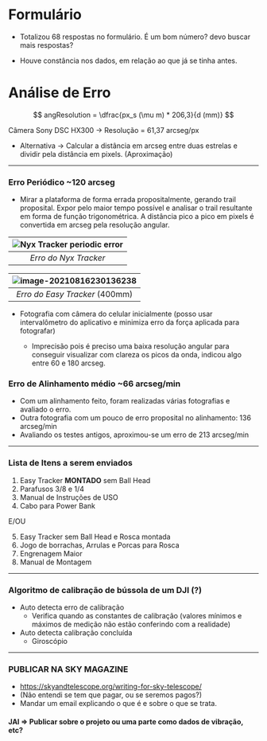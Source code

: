 # Formulário

* Totalizou 68 respostas no formulário. É um bom número? devo buscar mais respostas?

* Houve constância nos dados, em relação ao que já se tinha antes.

# Análise de Erro

$$
angResolution = \dfrac{px_s (\mu m) * 206,3}{d (mm)}
$$

Câmera Sony DSC HX300 &rarr; Resolução  = 61,37 arcseg/px

* Alternativa &rarr; Calcular a distância em arcseg entre duas estrelas e dividir pela distância em pixels. (Aproximação)

---

### Erro Periódico ~120 arcseg

* Mirar a plataforma de forma errada propositalmente, gerando trail proposital. Expor pelo maior tempo possível e analisar o trail resultante em forma de função trigonométrica. A distância pico a pico em pixels é convertida em arcseg pela resolução angular.

| ![Nyx Tracker periodic error](https://cdn.shopify.com/s/files/1/0003/4507/9868/files/Periodic_Error_-_DSC01724_-_Church_Park_Roof_500_mm_-_113_arcsec_large.jpg?v=1553440286) |
| :----------------------------------------------------------: |
|                    *Erro do Nyx Tracker*                     |

| ![image-20210816230136238](C:\Users\eugen\AppData\Roaming\Typora\typora-user-images\image-20210816230136238.png) |
| :----------------------------------------------------------: |
|                *Erro do Easy Tracker* (400mm)                |



* Fotografia com câmera do celular inicialmente (posso usar intervalômetro do aplicativo e minimiza erro da força aplicada para fotografar)

	* Imprecisão pois é preciso uma baixa resolução angular para conseguir visualizar com clareza os picos da onda, indicou algo entre 60 e 180 arcseg.

		

### Erro de Alinhamento médio ~66 arcseg/min

* Com um alinhamento feito, foram realizadas várias fotografias e avaliado o erro.
* Outra fotografia com um pouco de erro proposital no alinhamento: 136 arcseg/min
* Avaliando os testes antigos, aproximou-se um erro de  213 arcseg/min



---

### Lista de Itens a serem enviados

1. Easy Tracker **MONTADO** sem Ball Head 
2. Parafusos 3/8 e 1/4
3. Manual de Instruções de USO
4. Cabo para Power Bank

E/OU

5. Easy Tracker sem Ball Head e Rosca montada
6. Jogo de borrachas, Arrulas e Porcas para Rosca
7. Engrenagem Maior
8. Manual de Montagem

---

### Algoritmo de calibração de bússola de um DJI (?)

* Auto detecta erro de calibração
	* Verifica quando as constantes de calibração (valores mínimos e máximos de medição não estão conferindo com a realidade)
* Auto detecta calibração concluída
	* Giroscópio

---

### PUBLICAR NA SKY MAGAZINE

* https://skyandtelescope.org/writing-for-sky-telescope/
* (Não entendi se tem que pagar, ou se seremos pagos?)
* Mandar um email explicando o que é e sobre o que se trata.

#### JAI => Publicar sobre o projeto ou uma parte como dados de vibração, etc?

